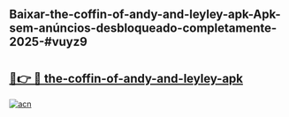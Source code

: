 ## Baixar-the-coffin-of-andy-and-leyley-apk-Apk-sem-anúncios-desbloqueado-completamente-2025-#vuyz9

# <h2><a href="https://ainizakaria.my?title=the-coffin-of-andy-and-leyley-apk&ref=22M">🔗👉 🔴 the-coffin-of-andy-and-leyley-apk</a></h2>

[![acn](https://github.com/user-attachments/assets/0f9c940e-d8b0-45ae-aac7-cd30a18b3e1c)](https://ainizakaria.my?title=the-coffin-of-andy-and-leyley-apk&ref=22M)

